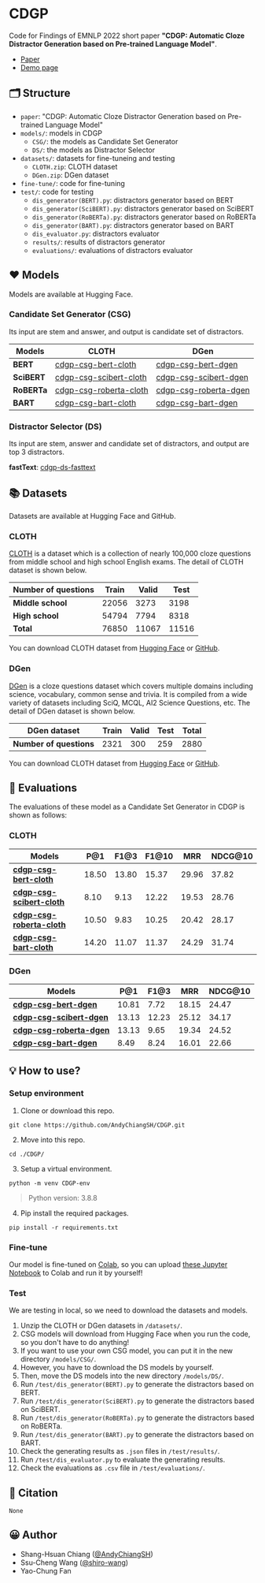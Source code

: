 # CDGP

Code for Findings of EMNLP 2022 short paper **"CDGP: Automatic Cloze Distractor Generation based on Pre-trained Language Model"**.

* [Paper](https://github.com/AndyChiangSH/CDGP/blob/main/paper/CDGP%20Automatic%20Cloze%20Distractor%20Generation%20based%20on%20Pre-trained%20Language%20Model.pdf)
* [Demo page](https://cdgp-demo.nlpnchu.org/)

## 🗂 Structure

* `paper`: "CDGP: Automatic Cloze Distractor Generation based on Pre-trained Language Model"
* `models/`: models in CDGP
    * `CSG/`: the models as Candidate Set Generator
    * `DS/`: the models as Distractor Selector
* `datasets/`: datasets for fine-tuneing and testing
    * `CLOTH.zip`: CLOTH dataset
    * `DGen.zip`: DGen dataset
* `fine-tune/`: code for fine-tuning
* `test/`: code for testing
    * `dis_generator(BERT).py`: distractors generator based on BERT
    * `dis_generator(SciBERT).py`: distractors generator based on SciBERT
    * `dis_generator(RoBERTa).py`: distractors generator based on RoBERTa
    * `dis_generator(BART).py`: distractors generator based on BART
    * `dis_evaluator.py`: distractors evaluator
    * `results/`: results of distractors generator
    * `evaluations/`: evaluations of distractors evaluator

## ❤ Models

Models are available at Hugging Face.

### Candidate Set Generator (CSG)

Its input are stem and answer, and output is candidate set of distractors.

| Models      | CLOTH                                                                               | DGen                                                                             |
| ----------- | ----------------------------------------------------------------------------------- | -------------------------------------------------------------------------------- |
| **BERT**    | [cdgp-csg-bert-cloth](https://huggingface.co/AndyChiang/cdgp-csg-bert-cloth)        | [cdgp-csg-bert-dgen](https://huggingface.co/AndyChiang/cdgp-csg-bert-dgen)       |
| **SciBERT** | [cdgp-csg-scibert-cloth](https://huggingface.co/AndyChiang/cdgp-csg-scibert-cloth)  | [cdgp-csg-scibert-dgen](https://huggingface.co/AndyChiang/cdgp-csg-scibert-dgen) |
| **RoBERTa** | [cdgp-csg-roberta-cloth](https://huggingface.co/AndyChiang/cdgp-csg-roberta-cloth) | [cdgp-csg-roberta-dgen](https://huggingface.co/AndyChiang/cdgp-csg-roberta-dgen) |
| **BART**    | [cdgp-csg-bart-cloth](https://huggingface.co/AndyChiang/cdgp-csg-bart-cloth)        | [cdgp-csg-bart-dgen](https://huggingface.co/AndyChiang/cdgp-csg-bart-dgen)       |

### Distractor Selector (DS)

Its input are stem, answer and candidate set of distractors, and output are top 3 distractors.

**fastText**: [cdgp-ds-fasttext](https://huggingface.co/AndyChiang/cdgp-ds-fasttext)

## 📚 Datasets

Datasets are available at Hugging Face and GitHub.

### CLOTH

[CLOTH](https://www.cs.cmu.edu/~glai1/data/cloth/) is a dataset which is a collection of nearly 100,000 cloze questions from middle school and high school English exams. The detail of CLOTH dataset is shown below.

| Number of questions | Train | Valid | Test  |
| ------------------- | ----- | ----- | ----- |
| **Middle school**   | 22056 | 3273  | 3198  |
| **High school**     | 54794 | 7794  | 8318  |
| **Total**           | 76850 | 11067 | 11516 |

You can download CLOTH dataset from [Hugging Face](https://huggingface.co/datasets/AndyChiang/cloth) or [GitHub](https://github.com/AndyChiangSH/CDGP/blob/main/datasets/CLOTH.zip).

### DGen

[DGen](https://github.com/DRSY/DGen) is a cloze questions dataset which covers multiple domains including science, vocabulary, common sense and trivia. It is compiled from a wide variety of datasets including SciQ, MCQL, AI2 Science Questions, etc. The detail of DGen dataset is shown below.

| DGen dataset            | Train | Valid | Test | Total |
| ----------------------- | ----- | ----- | ---- | ----- |
| **Number of questions** | 2321  | 300   | 259  | 2880  |

You can download CLOTH dataset from [Hugging Face](https://huggingface.co/datasets/AndyChiang/dgen) or [GitHub](https://github.com/AndyChiangSH/CDGP/blob/main/datasets/DGen.zip).

## 📝 Evaluations

The evaluations of these model as a Candidate Set Generator in CDGP is shown as follows:

### CLOTH

| Models                                                                             | P@1   | F1@3  | F1@10 | MRR   | NDCG@10 |
| ---------------------------------------------------------------------------------- | ----- | ----- | ----- | ----- | ------- |
| [**cdgp-csg-bert-cloth**](https://huggingface.co/AndyChiang/cdgp-csg-bert-cloth)       | 18.50 | 13.80 | 15.37 | 29.96 | 37.82   |
| [**cdgp-csg-scibert-cloth**](https://huggingface.co/AndyChiang/cdgp-csg-scibert-cloth) | 8.10  | 9.13  | 12.22 | 19.53 | 28.76   |
| [**cdgp-csg-roberta-cloth**](https://huggingface.co/AndyChiang/cdgp-csg-roberta-cloth) | 10.50 | 9.83  | 10.25 | 20.42 | 28.17   |
| [**cdgp-csg-bart-cloth**](https://huggingface.co/AndyChiang/cdgp-csg-bart-cloth)       | 14.20 | 11.07 | 11.37 | 24.29 | 31.74   |

### DGen

| Models                                                                           | P@1   | F1@3  | MRR   | NDCG@10 |
| -------------------------------------------------------------------------------- | ----- | ----- | ----- | ------- |
| [**cdgp-csg-bert-dgen**](https://huggingface.co/AndyChiang/cdgp-csg-bert-dgen)       | 10.81 | 7.72  | 18.15 | 24.47   |
| [**cdgp-csg-scibert-dgen**](https://huggingface.co/AndyChiang/cdgp-csg-scibert-dgen) | 13.13 | 12.23 | 25.12 | 34.17   |
| [**cdgp-csg-roberta-dgen**](https://huggingface.co/AndyChiang/cdgp-csg-roberta-dgen) | 13.13 | 9.65  | 19.34 | 24.52   |
| [**cdgp-csg-bart-dgen**](https://huggingface.co/AndyChiang/cdgp-csg-bart-dgen)       | 8.49  | 8.24  | 16.01 | 22.66   |

## 💡 How to use?

### Setup environment

1. Clone or download this repo.

```
git clone https://github.com/AndyChiangSH/CDGP.git
```

2. Move into this repo.

```
cd ./CDGP/
```

3. Setup a virtual environment.

```
python -m venv CDGP-env
```

> Python version: 3.8.8

4. Pip install the required packages.

```
pip install -r requirements.txt
```

### Fine-tune

Our model is fine-tuned on [Colab](https://colab.research.google.com/), so you can upload [these Jupyter Notebook](https://github.com/AndyChiangSH/CDGP/tree/main/fine-tune) to Colab and run it by yourself!

### Test

We are testing in local, so we need to download the datasets and models.

1. Unzip the CLOTH or DGen datasets in `/datasets/`.
2. CSG models will download from Hugging Face when you run the code, so you don't have to do anything!
3. If you want to use your own CSG model, you can put it in the new directory `/models/CSG/`.
4. However, you have to download the DS models by yourself.
5. Then, move the DS models into the new directory `/models/DS/`.
6. Run `/test/dis_generator(BERT).py` to generate the distractors based on BERT.
7. Run `/test/dis_generator(SciBERT).py` to generate the distractors based on SciBERT.
8. Run `/test/dis_generator(RoBERTa).py` to generate the distractors based on RoBERTa.
9. Run `/test/dis_generator(BART).py` to generate the distractors based on BART.
10. Check the generating results as `.json` files in `/test/results/`.
11. Run `/test/dis_evaluator.py` to evaluate the generating results.
12. Check the evaluations as `.csv` file in `/test/evaluations/`.

## 📌 Citation

```
None
```

## 😀 Author

* Shang-Hsuan Chiang ([@AndyChiangSH](https://github.com/AndyChiangSH))
* Ssu-Cheng Wang ([@shiro-wang](https://github.com/shiro-wang))
* Yao-Chung Fan
